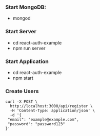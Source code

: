 ### Start MongoDB:
- mongod

### Start Server
- cd react-auth-example
- npm run server

### Start Application
- cd react-auth-example
- npm start


### Create Users
```shell
curl -X POST \
  http://localhost:3000/api/register \
  -H 'Content-Type: application/json' \
  -d '{
 "email": "example@example.com",
 "password": "password123"
}'
```
